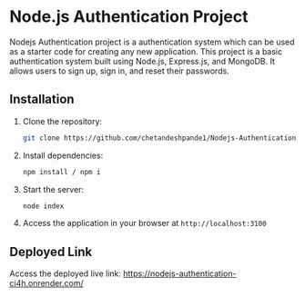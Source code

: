 # Node.js Authentication Project

Nodejs Authentication project is a authentication system which can be used as a starter code for creating any new application. This project is a basic authentication system built using Node.js, Express.js, and MongoDB. It allows users to sign up, sign in, and reset their passwords.

## Installation

1. Clone the repository:

   ```bash
   git clone https://github.com/chetandeshpande1/Nodejs-Authentication.git
   ```

2. Install dependencies:

   ```bash
   npm install / npm i
   ```

3. Start the server:

   ```bash
   node index
   ```

4. Access the application in your browser at `http://localhost:3100 `

## Deployed Link
Access the deployed live link: https://nodejs-authentication-ci4h.onrender.com/
